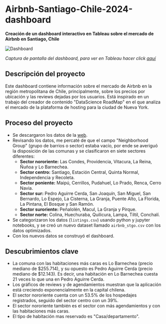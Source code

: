 # Airbnb-Santiago-Chile-2024-dashboard
__Creación de un dashboard interactivo en Tableau sobre el mercado de Airbnb en Santiago, Chile__

<image src="https://github.com/BastianLQ/Airbnb-Santiago-Chile-2024-dashboard/blob/main/Images/dashboard.jpg" alt="Dashboard">
  
_Captura de pantalla del dashboard, para ver en Tableau hacer click [aquí](https://public.tableau.com/app/profile/basti.n.l.pez/viz/TendenciasenYoutube/TendenciasenYouTube)_

## Descripción del proyecto
Este dashboard contiene información sobre el mercado de Airbnb en la región metropolitana de Chile, principalmente, sobre los precios por ubicación y las reviews dejadas por los usuarios. Está inspirado en un trabajo del creador de contenido "DataScience RoadMap" en el que analiza el mercado de la plataforma de hosting para la ciudad de Nueva York.

## Proceso del proyecto
- Se descargaron los datos de la [web](https://insideairbnb.com/get-the-data/).
- Revisando los datos, me percaté de que el campo "Neighborhood Group" (grupo de barrios o sector) estaba vacío, por ende se averiguó la disposición de las comunas y se clasificaron en siete sectores diferentes:
  - __Sector nororiente:__ Las Condes, Providencia, Vitacura, La Reina, Ñuñoa y Lo Barnechea.
  - __Sector centro:__ Santiago, Estación Central, Quinta Normal, Independencia y Recoleta.
  - __Sector poniente:__ Maipú, Cerrillos, Pudahuel, Lo Prado, Renca, Cerro Navia.
  - __Sector sur:__ Pedro Aguirre Cerda, San Joaquín, San Miguel, San Bernardo, Lo Espejo, La Cisterna, La Granja, Puente Alto, La Florida, La Pintana, El Bosque y San Ramón.
  - __Sector suroriente:__ Peñalolén, Macul, La Granja y Pirque.
  - __Sector norte:__ Colina, Huechuraba, Quilicura, Lampa, Tiltil, Conchalí.
- Se categorizaron los datos (`listings.csv`) usando python y jupyter notebooks, y se creó un nuevo dataset llamado `airbnb_stgo.csv` con los datos optimizados.
- Con los nuevos datos se construyó el dashboard.

## Descubrimientos clave
- La comuna con las habitaciones más caras es Lo Barnechea (precio mediano de $255.714), y su opuesto es Pedro Aguirre Cerda (precio mediano de $12.143). Es decir, una habitación en Lo Barnechea cuesta 21 veces lo que una en Pedro Aguirre Cerda.
- Los gráficos de reviews y de agendamientos muestran que la aplicación está creciendo exponencialmente en la capital chilena.
- El sector nororiente cuenta con un 53.5% de los hospedajes registrados, seguido del sector centro con un 39%.
- El sector nororiente también es el sector con más agendamientos y con las habitaciones más caras.
- El tipo de habitación mas reservado es "Casa/departamento".
